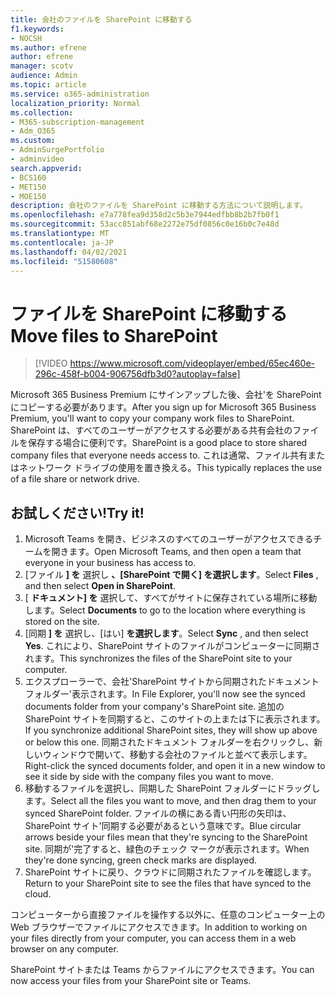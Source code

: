 ```yaml
---
title: 会社のファイルを SharePoint に移動する
f1.keywords:
- NOCSH
ms.author: efrene
author: efrene
manager: scotv
audience: Admin
ms.topic: article
ms.service: o365-administration
localization_priority: Normal
ms.collection:
- M365-subscription-management
- Adm_O365
ms.custom:
- AdminSurgePortfolio
- adminvideo
search.appverid:
- BCS160
- MET150
- MOE150
description: 会社のファイルを SharePoint に移動する方法について説明します。
ms.openlocfilehash: e7a778fea9d358d2c5b3e7944edfbb8b2b7fb0f1
ms.sourcegitcommit: 53acc851abf68e2272e75df0856c0e16b0c7e48d
ms.translationtype: MT
ms.contentlocale: ja-JP
ms.lasthandoff: 04/02/2021
ms.locfileid: "51580608"
---
```

# <a name="move-files-to-sharepoint"></a><span data-ttu-id="c3565-103">ファイルを SharePoint に移動する</span><span class="sxs-lookup"><span data-stu-id="c3565-103">Move files to SharePoint</span></span>

> [!VIDEO https://www.microsoft.com/videoplayer/embed/65ec460e-296c-458f-b004-906756dfb3d0?autoplay=false]

<span data-ttu-id="c3565-104">Microsoft 365 Business Premium にサインアップした後、会社&#39;を SharePoint にコピーする必要があります。</span><span class="sxs-lookup"><span data-stu-id="c3565-104">After you sign up for Microsoft 365 Business Premium, you&#39;ll want to copy your company work files to SharePoint.</span></span> <span data-ttu-id="c3565-105">SharePoint は、すべてのユーザーがアクセスする必要がある共有会社のファイルを保存する場合に便利です。</span><span class="sxs-lookup"><span data-stu-id="c3565-105">SharePoint is a good place to store shared company files that everyone needs access to.</span></span> <span data-ttu-id="c3565-106">これは通常、ファイル共有またはネットワーク ドライブの使用を置き換える。</span><span class="sxs-lookup"><span data-stu-id="c3565-106">This typically replaces the use of a file share or network drive.</span></span>

## <a name="try-it"></a><span data-ttu-id="c3565-107">お試しください!</span><span class="sxs-lookup"><span data-stu-id="c3565-107">Try it!</span></span>

1. <span data-ttu-id="c3565-108">Microsoft Teams を開き、ビジネスのすべてのユーザーがアクセスできるチームを開きます。</span><span class="sxs-lookup"><span data-stu-id="c3565-108">Open Microsoft Teams, and then open a team that everyone in your business has access to.</span></span>
2. <span data-ttu-id="c3565-109">[ファイル  **] を** 選択し  **、[SharePoint で開く] を選択します**。</span><span class="sxs-lookup"><span data-stu-id="c3565-109">Select  **Files** , and then select  **Open in SharePoint**.</span></span>
3. <span data-ttu-id="c3565-110">[  **ドキュメント] を** 選択して、すべてがサイトに保存されている場所に移動します。</span><span class="sxs-lookup"><span data-stu-id="c3565-110">Select  **Documents** to go to the location where everything is stored on the site.</span></span>
4. <span data-ttu-id="c3565-111">[同期  **] を** 選択し、[はい]  **を選択します**。</span><span class="sxs-lookup"><span data-stu-id="c3565-111">Select  **Sync** , and then select  **Yes**.</span></span> <span data-ttu-id="c3565-112">これにより、SharePoint サイトのファイルがコンピューターに同期されます。</span><span class="sxs-lookup"><span data-stu-id="c3565-112">This synchronizes the files of the SharePoint site to your computer.</span></span>
5. <span data-ttu-id="c3565-113">エクスプローラーで、会社&#39;SharePoint サイトから同期されたドキュメント フォルダー&#39;表示されます。</span><span class="sxs-lookup"><span data-stu-id="c3565-113">In File Explorer, you&#39;ll now see the synced documents folder from your company&#39;s SharePoint site.</span></span> <span data-ttu-id="c3565-114">追加の SharePoint サイトを同期すると、このサイトの上または下に表示されます。</span><span class="sxs-lookup"><span data-stu-id="c3565-114">If you synchronize additional SharePoint sites, they will show up above or below this one.</span></span> <span data-ttu-id="c3565-115">同期されたドキュメント フォルダーを右クリックし、新しいウィンドウで開いて、移動する会社のファイルと並べて表示します。</span><span class="sxs-lookup"><span data-stu-id="c3565-115">Right-click the synced documents folder, and open it in a new window to see it side by side with the company files you want to move.</span></span>
6. <span data-ttu-id="c3565-116">移動するファイルを選択し、同期した SharePoint フォルダーにドラッグします。</span><span class="sxs-lookup"><span data-stu-id="c3565-116">Select all the files you want to move, and then drag them to your synced SharePoint folder.</span></span> <span data-ttu-id="c3565-117">ファイルの横にある青い円形の矢印は、SharePoint サイト&#39;同期する必要があるという意味です。</span><span class="sxs-lookup"><span data-stu-id="c3565-117">Blue circular arrows beside your files mean that they&#39;re syncing to the SharePoint site.</span></span> <span data-ttu-id="c3565-118">同期が&#39;完了すると、緑色のチェック マークが表示されます。</span><span class="sxs-lookup"><span data-stu-id="c3565-118">When they&#39;re done syncing, green check marks are displayed.</span></span>
7. <span data-ttu-id="c3565-119">SharePoint サイトに戻り、クラウドに同期されたファイルを確認します。</span><span class="sxs-lookup"><span data-stu-id="c3565-119">Return to your SharePoint site to see the files that have synced to the cloud.</span></span>

<span data-ttu-id="c3565-120">コンピューターから直接ファイルを操作する以外に、任意のコンピューター上の Web ブラウザーでファイルにアクセスできます。</span><span class="sxs-lookup"><span data-stu-id="c3565-120">In addition to working on your files directly from your computer, you can access them in a web browser on any computer.</span></span>

<span data-ttu-id="c3565-121">SharePoint サイトまたは Teams からファイルにアクセスできます。</span><span class="sxs-lookup"><span data-stu-id="c3565-121">You can now access your files from your SharePoint site or Teams.</span></span>